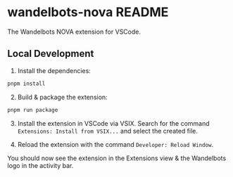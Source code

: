 # wandelbots-nova README

The Wandelbots NOVA extension for VSCode.

## Local Development

1. Install the dependencies:

```bash
pnpm install
```

2. Build & package the extension:

```bash
pnpm run package
```

3. Install the extension in VSCode via VSIX. Search for the command `Extensions: Install from VSIX...` and select the created file.

4. Reload the extension with the command `Developer: Reload Window`.

You should now see the extension in the Extensions view & the Wandelbots logo in the activity bar.
